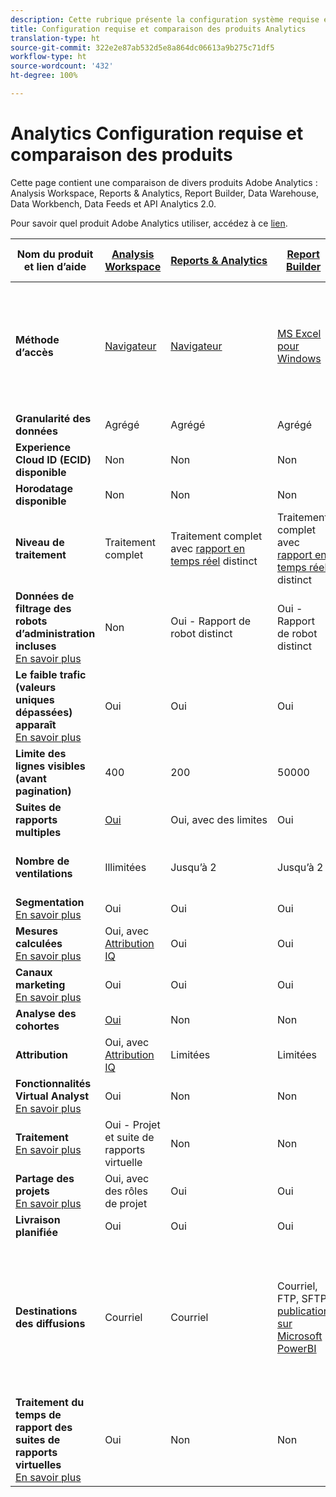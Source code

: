 ```yaml
---
description: Cette rubrique présente la configuration système requise et compare Analysis Workspace, les Reports & Analytics, les Ad Hoc Analysis, le Report Builder, Data Warehouse et Data Workbench.
title: Configuration requise et comparaison des produits Analytics
translation-type: ht
source-git-commit: 322e2e87ab532d5e8a864dc06613a9b275c71df5
workflow-type: ht
source-wordcount: '432'
ht-degree: 100%

---
```



# Analytics Configuration requise et comparaison des produits

Cette page contient une comparaison de divers produits Adobe Analytics : Analysis Workspace, Reports &amp; Analytics, Report Builder, Data Warehouse, Data Workbench, Data Feeds et API Analytics 2.0.

Pour savoir quel produit Adobe Analytics utiliser, accédez à ce [lien](/help/admin/c-analytics-product-comparison/which-analytics-tool.md).

| Nom du produit et lien d’aide | [Analysis Workspace](/help/analyze/analysis-workspace/home.md) | [Reports &amp; Analytics](/help/analyze/reports-analytics/getting-started.md) | [Report Builder](/help/analyze/report-builder/home.md) | [Data Warehouse](/help/export/data-warehouse/data-warehouse.md) | [Data Workbench](https://docs.adobe.com/content/help/fr-FR/data-workbench/using/home.html) | [Flux de données](/help/export/analytics-data-feed/data-feed-overview.md) | [API Analytics 2.0](https://www.adobe.io/apis/experiencecloud/analytics/docs.html) |
|---|---|---|---|---|---|---|---|
| **Méthode d’accès** | [Navigateur](/help/admin/sys-reqs.md) | [Navigateur](/help/admin/sys-reqs.md) | [MS Excel pour Windows](/help/analyze/report-builder/setup/system-requirements.md) | Configuration via le navigateur. [En savoir plus](/help/admin/sys-reqs.md) | [Windows 64 bits](https://docs.adobe.com/content/help/fr-FR/data-workbench/using/install/c-data-workbench-client-install.html) | Configuration via le navigateur. [En savoir plus](/help/export/analytics-data-feed/data-feed-overview.md) | Outils de l’API RESTful. Connectez-vous avec vos identifiants Adobe I/O. [En savoir plus](https://www.adobe.io/apis/experiencecloud/analytics/docs.html) |
| **Granularité des données** | Agrégé | Agrégé | Agrégé | Agrégé | Accès | Accès | Agrégé |
| **Experience Cloud ID (ECID) disponible** | Non | Non | Non | Oui | Oui | Oui | Non |
| **Horodatage disponible** | Non | Non | Non | Non | Oui | Oui | Non |
| **Niveau de traitement** | Traitement complet | Traitement complet avec [rapport en temps réel](/help/components/c-real-time-reporting/realtime.md) distinct | Traitement complet avec [rapport en temps réel](/help/components/c-real-time-reporting/realtime.md) distinct | Traitement complet | Traitement complet | Traitement complet | Traitement complet |
| **Données de filtrage des robots d’administration incluses** <br> [En savoir plus](/help/admin/admin/bot-removal/bot-removal.md) | Non | Oui - Rapport de robot distinct | Oui - Rapport de robot distinct | Non | Non | Non | Non |
| **Le faible trafic (valeurs uniques dépassées) apparaît** <br> [En savoir plus](/help/technotes/low-traffic.md) | Oui | Oui | Oui | Non | Non | Non | Oui |
| **Limite des lignes visibles (avant pagination)** | 400 | 200 | 50000 | Illimitées | Illimitées | Illimitées | 50000 |
| **Suites de rapports multiples** | [Oui](/help/analyze/analysis-workspace/build-workspace-project/multiple-report-suites.md) | Oui, avec des limites | Oui | Non | Oui | Non | Oui |
| **Nombre de ventilations** | Illimitées | Jusqu’à 2 | Jusqu’à 2 | Illimitées | Illimitées | Illimitées | Illimitées, appliquées à plusieurs requêtes |
| **Segmentation** <br> [En savoir plus](/help/components/segmentation/segmentation-workflow/seg-workflow.md) | Oui | Oui | Oui | Oui, avec des [limites](/help/components/segmentation/seg-reference/seg-compatibility.md) | Oui | Non | Oui |
| **Mesures calculées** <br> [En savoir plus](/help/components/c-calcmetrics/cm-overview.md) | Oui, avec [Attribution IQ](/help/analyze/analysis-workspace/attribution/overview.md) | Oui | Oui | Non | Oui | Non | Oui, avec [Attribution IQ](/help/analyze/analysis-workspace/attribution/overview.md) |
| **Canaux marketing** <br> [En savoir plus](/help/components/c-marketing-channels/c-getting-started-mchannel.md) | Oui | Oui | Oui | Oui | Oui | Oui - [va_finder, va_closer](/help/export/analytics-data-feed/c-df-contents/datafeeds-reference.md) | Oui |
| **Analyse des cohortes** | [Oui](/help/analyze/analysis-workspace/visualizations/cohort-table/cohort-analysis.md) | Non | Non | Non | Oui | Non | Non |
| **Attribution** | Oui, avec [Attribution IQ](/help/analyze/analysis-workspace/attribution/overview.md) | Limitées | Limitées | Non | Oui | Non | Oui, avec [Attribution IQ](/help/analyze/analysis-workspace/attribution/overview.md) |
| **Fonctionnalités Virtual Analyst** <br> [En savoir plus](/help/analyze/analysis-workspace/virtual-analyst/overview.md) | Oui | Non | Non | Non | Non | Non | Oui |
| **Traitement** <br> [En savoir plus](/help/analyze/analysis-workspace/curate-share/curate.md) | Oui - Projet et suite de rapports virtuelle | Non | Non | Non | Non | Non | Oui - Suite de rapports virtuelle uniquement |
| **Partage des projets** <br> [En savoir plus](/help/analyze/analysis-workspace/curate-share/share-projects.md) | Oui, avec des rôles de projet | Oui | Oui | Non | Oui | Non | Non |
| **Livraison planifiée** | Oui | Oui | Oui | Oui | Non | Oui | Non |
| **Destinations des diffusions** | Courriel | Courriel | Courriel, FTP, SFTP, [publication sur Microsoft PowerBI](/help/analyze/report-builder/c-publish-power-bi/power-bi.md) | Courriel, FTP. Contactez l’assistance clientèle pour obtenir une prise en charge de destination supplémentaire, notamment SFTP, Azure Blob ou Amazon S3. | - | FTP, SFTP, Azure Blob, Amazon S3 | - |
| **Traitement du temps de rapport des suites de rapports virtuelles** <br> [En savoir plus](/help/components/vrs/vrs-report-time-processing.md) | Oui | Non | Non | Non | Non | Non | Oui |

